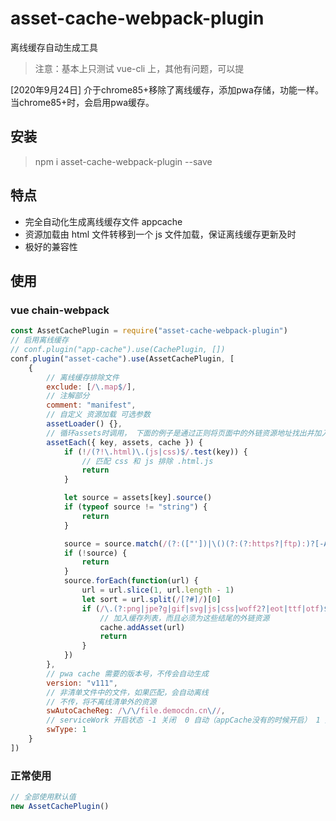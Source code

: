 # asset-cache-webpack-plugin

离线缓存自动生成工具

> 注意：基本上只测试 vue-cli 上，其他有问题，可以提

[2020年9月24日] 介于chrome85+移除了离线缓存，添加pwa存储，功能一样。当chrome85+时，会启用pwa缓存。

## 安装

> npm i asset-cache-webpack-plugin --save

## 特点

-   完全自动化生成离线缓存文件 appcache
-   资源加载由 html 文件转移到一个 js 文件加载，保证离线缓存更新及时
-   极好的兼容性

## 使用

### vue chain-webpack

```js
const AssetCachePlugin = require("asset-cache-webpack-plugin")
// 启用离线缓存
// conf.plugin("app-cache").use(CachePlugin, [])
conf.plugin("asset-cache").use(AssetCachePlugin, [
    {
        // 离线缓存排除文件
        exclude: [/\.map$/],
        // 注解部分
        comment: "manifest",
        // 自定义 资源加载 可选参数
        assetLoader() {},
        // 循环assets时调用， 下面的例子是通过正则将页面中的外链资源地址找出并加入离线缓存清单文件中
        assetEach({ key, assets, cache }) {
            if (!/(?!\.html)\.(js|css)$/.test(key)) {
                // 匹配 css 和 js 排除 .html.js
                return
            }

            let source = assets[key].source()
            if (typeof source != "string") {
                return
            }

            source = source.match(/(?:(["'])|\()(?:(?:https?|ftp):)?[-A-Za-z0-9+&@#/%?=~_|!:,.;]+[-A-Za-z0-9+&@#/%=~_|](?:\1|\))/g)
            if (!source) {
                return
            }
            source.forEach(function(url) {
                url = url.slice(1, url.length - 1)
                let sort = url.split(/[?#]/)[0]
                if (/\.(?:png|jpe?g|gif|svg|js|css|woff2?|eot|ttf|otf)$/.test(sort)) {
                    // 加入缓存列表，而且必须为这些结尾的外链资源
                    cache.addAsset(url)
                    return
                }
            })
        },
        // pwa cache 需要的版本号，不传会自动生成
        version: "v111",
        // 非清单文件中的文件，如果匹配，会自动离线
        // 不传，将不离线清单外的资源
        swAutoCacheReg: /\/\/file.democdn.cn\//,
        // serviceWork 开启状态 -1 关闭  0 自动（appCache没有的时候开启） 1 始终开启 注意：如果浏览器本身不支持，也无效
        swType: 1
    }
])
```

### 正常使用

```js
// 全部使用默认值
new AssetCachePlugin()
```
